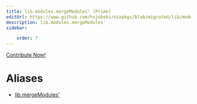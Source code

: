 ```yaml
---
title: lib.modules.mergeModules' (Prime)
editUrl: https://www.github.com/hsjobeki/nixpkgs/blob/migrated/lib/modules.nix#L547C19
description: lib.modules.mergeModules'
sidebar:

    order: 7
---
```


<a href="https://www.github.com/hsjobeki/nixpkgs/blob/migrated/lib/modules.nix#L547C19">Contribute Now!</a>


# Aliases

- [lib.mergeModules'](/nix-doc-comments/reference/lib/lib-mergemodules' (prime))



